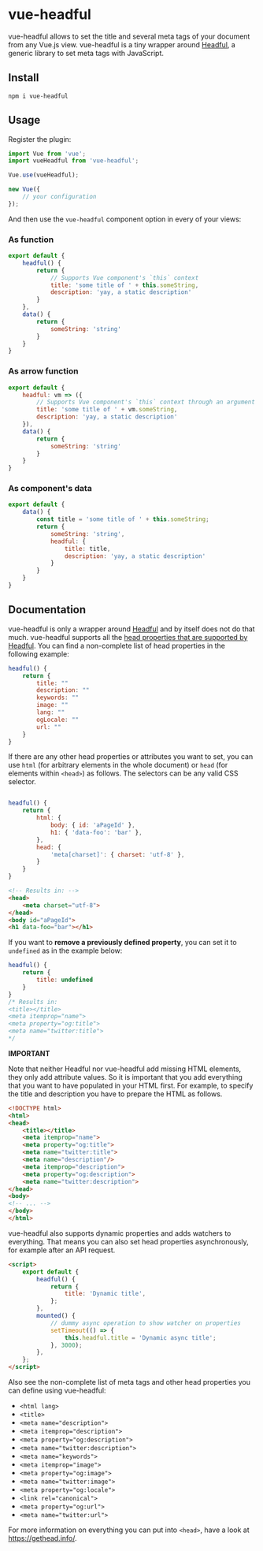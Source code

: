 # vue-headful

vue-headful allows to set the title and several meta tags of your document from any Vue.js view.
vue-headful is a tiny wrapper around [Headful](https://github.com/troxler/headful), a generic library to set meta tags with JavaScript.

## Install

```
npm i vue-headful
```

## Usage

Register the plugin:

```js
import Vue from 'vue';
import vueHeadful from 'vue-headful';

Vue.use(vueHeadful);

new Vue({
    // your configuration
});
```

And then use the `vue-headful` component option in every of your views:

### As function

```js
export default {
    headful() {
        return {
            // Supports Vue component's `this` context
            title: 'some title of ' + this.someString,
            description: 'yay, a static description'
        }
    },
    data() {
        return {
            someString: 'string'
        }
    }
}
```

### As arrow function

```js
export default {
    headful: vm => ({
        // Supports Vue component's `this` context through an argument
        title: 'some title of ' + vm.someString,
        description: 'yay, a static description'
    }),
    data() {
        return {
            someString: 'string'
        }
    }
}
```

### As component's data

```js
export default {
    data() {
        const title = 'some title of ' + this.someString;
        return {
            someString: 'string',
            headful: {
                title: title,
                description: 'yay, a static description'
            }
        }
    }
}
```



## Documentation

vue-headful is only a wrapper around [Headful](https://github.com/troxler/headful) and by itself does not do that much.
vue-headful supports all the [head properties that are supported by Headful](https://github.com/troxler/headful#documentation).
You can find a non-complete list of head properties in the following example:

```js
headful() {
    return {
        title: ""
        description: ""
        keywords: ""
        image: ""
        lang: ""
        ogLocale: ""
        url: ""
    }
}
```

If there are any other head properties or attributes you want to set, you can use `html` (for arbitrary elements in the whole document) or `head` (for elements within `<head>`) as follows.
The selectors can be any valid CSS selector.

```js

headful() {
    return {
        html: {
            body: { id: 'aPageId' },
            h1: { 'data-foo': 'bar' },
        },
        head: {
            'meta[charset]': { charset: 'utf-8' },
        }
    }
}
```

```html
<!-- Results in: -->
<head>
    <meta charset="utf-8">
</head>
<body id="aPageId">
<h1 data-foo="bar"></h1>
```

If you want to **remove a previously defined property**, you can set it to `undefined` as in the example below:

```js
headful() {
    return {
        title: undefined
    }
}
/* Results in:
<title></title>
<meta itemprop="name">
<meta property="og:title">
<meta name="twitter:title">
*/
```

**IMPORTANT**

Note that neither Headful nor vue-headful add missing HTML elements, they only add attribute values.
So it is important that you add everything that you want to have populated in your HTML first.
For example, to specify the title and description you have to prepare the HTML as follows.

```html
<!DOCTYPE html>
<html>
<head>
    <title></title>
    <meta itemprop="name">
    <meta property="og:title">
    <meta name="twitter:title">
    <meta name="description"/>
    <meta itemprop="description">
    <meta property="og:description">
    <meta name="twitter:description">
</head>
<body>
<!-- ... -->
</body>
</html>
```

vue-headful also supports dynamic properties and adds watchers to everything.
That means you can also set head properties asynchronously, for example after an API request.

```html
<script>
    export default {
        headful() {
            return {
                title: 'Dynamic title',
            };
        },
        mounted() {
            // dummy async operation to show watcher on properties
            setTimeout(() => {
                this.headful.title = 'Dynamic async title';
            }, 3000);
        },
    };
</script>
```

Also see the non-complete list of meta tags and other head properties you can define using vue-headful:

* `<html lang>`
* `<title>`
* `<meta name="description">`
* `<meta itemprop="description">`
* `<meta property="og:description">`
* `<meta name="twitter:description">`
* `<meta name="keywords">`
* `<meta itemprop="image">`
* `<meta property="og:image">`
* `<meta name="twitter:image">`
* `<meta property="og:locale">`
* `<link rel="canonical">`
* `<meta property="og:url">`
* `<meta name="twitter:url">`

For more information on everything you can put into `<head>`, have a look at <https://gethead.info/>.
